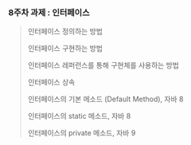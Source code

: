 ### 8주차 과제 : 인터페이스

> 인터페이스 정의하는 방법
>
> 인터페이스 구현하는 방법
>
> 인터페이스 레퍼런스를 통해 구현체를 사용하는 방법
>
> 인터페이스 상속
>
> 인터페이스의 기본 메소드 (Default Method), 자바 8
>
> 인터페이스의 static 메소드, 자바 8
>
> 인터페이스의 private 메소드, 자바 9


